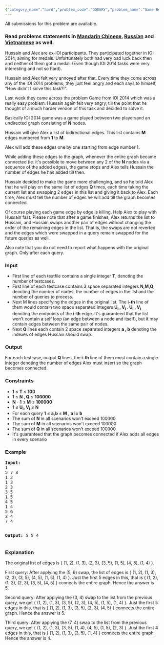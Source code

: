```yaml
---
{"category_name":"hard","problem_code":"GQUERY","problem_name":"Game Revisited","languages_supported":{"0":"ADA","1":"ASM","2":"BASH","3":"BF","4":"C","5":"C99 strict","6":"CAML","7":"CLOJ","8":"CLPS","9":"CPP 4.3.2","10":"CPP 4.9.2","11":"CPP14","12":"CS2","13":"D","14":"ERL","15":"FORT","16":"FS","17":"GO","18":"HASK","19":"ICK","20":"ICON","21":"JAVA","22":"JS","23":"LISP clisp","24":"LISP sbcl","25":"LUA","26":"NEM","27":"NICE","28":"NODEJS","29":"PAS fpc","30":"PAS gpc","31":"PERL","32":"PERL6","33":"PHP","34":"PIKE","35":"PRLG","36":"PYPY","37":"PYTH","38":"PYTH 3.4","39":"RUBY","40":"SCALA","41":"SCM chicken","42":"SCM guile","43":"SCM qobi","44":"ST","45":"TCL","46":"TEXT","47":"WSPC"},"max_timelimit":6,"source_sizelimit":50000,"problem_author":"deadwing97","problem_tester":null,"date_added":"2-06-2017","tags":{"0":"deadwing97"},"time":{"view_start_date":1496516400,"submit_start_date":1496516400,"visible_start_date":1496516400,"end_date":1735669800},"layout":"problem"}
---
```

<span class="solution-visible-txt">All submissions for this problem are available.</span><h3>Read problems statements in <a target="_blank" 
href="http://www.codechef.com/download/translated/SNCKEL17/mandarin/GQUERY.pdf">Mandarin Chinese</a>, <a target="_blank" 
href="http://www.codechef.com/download/translated/SNCKEL17/russian/GQUERY.pdf">Russian</a> and <a target="_blank" 
href="http://www.codechef.com/download/translated/SNCKEL17/vietnamese/GQUERY.pdf">Vietnamese</a> as well.</h3>

<p>
Hussain and Alex are ex-IOI participants. They participated together in IOI 2014, aiming for medals. Unfortunately both had very bad luck back then and neither of them got a medal. (Even though IOI 2014 tasks were very interesting and not so hard). </p>

<p>Hussain and Alex felt very annoyed after that. Every time they come across any of the IOI 2014 problems, they just feel angry and each says to himself, "How didn't I solve this task?!". </p>

<p>Last week they came across the problem Game from IOI 2014 which was a really easy problem. Hussain again felt very angry, till the point that he thought of a much harder version of this task and decided to solve it.</p>

<p>Basically IOI 2014 game was a game played between two playersand an undirected graph consisting of <b>N</b> nodes.</p> 

<p>Hussain will give Alex a list of bidirectional edges. This list contains <b>M</b> edges numbered from <b>1</b> to <b>M</b>.</p>
<p>Alex will add these edges one by one starting from edge number <b>1</b>. </p> 

<p>While adding these edges to the graph, whenever the entire graph became connected (ie. it's possible to move between any 2 of the <b>N</b> nodes via a sequence of the added edges), the game stops and Alex tells Hussain the number of edges he has added till then.</p>

<p>Hussain decided to make the game more challenging, and so he told Alex that he will play on the same list of edges <b>Q</b> times, each time taking the current list and swapping 2 edges in this list and giving it back to Alex. Each time, Alex must tell the number of edges he will add till the graph becomes connected. </p>

<p>Of course playing each game edge by edge is killing. Help Alex to play with Hussain fast. Please note that after a game finishes, Alex returns the list to Hussain, and Hussain swaps another pair of edges without changing the order of the remaining edges in the list. That is, the swaps are not reverted and the edges which were swapped in a query remain swapped for the future queries as well.</p>

<p>Also note that you do not need to report what happens with the original graph. Only after each query.</p>

<h3>Input</h3>
<ul>
<li>First line of each testfile contains a single integer <b>T</b>, denoting the number of testcases. </li>
<li>First line of each testcase contains 3 space separated integers <b>N,M,Q</b>, denoting the number of nodes, the number of edges in the list and the number of queries to process. </li>
<li>Next M lines specifying the edges in the original list. The <b>i-th</b> line of them would contain two space separated integers <b>U<sub>i</sub> , V<sub>i</sub> </b>. <b>U<sub>i</sub> , V<sub>i</sub></b> denoting the endpoints of the <b>i-th</b> edge. It's guaranteed that the list won't contain a self loop (an edge between a node and itself), but it may contain edges between the same pair of nodes.</li>
<li>Next <b>Q</b> lines each contain 2 space separated integers <b>a , b</b> denoting the indexes of edges Hussain should swap. </li>
</ul>

<h3>Output</h3>
<p>For each testcase, output <b>Q</b> lines, the <b>i-th</b> line of them must contain a single integer denoting the number of edges Alex must insert so the graph becomes connected.</p>

<h3>Constraints</h3>
<ul>
<li><b>1</b> ≤ <b>T</b> ≤ <b>100</b></li>
<li><b>1</b> ≤ <b>N , Q</b> ≤ <b>100000</b></li>
<li><b>N - 1</b> ≤ <b>M</b> ≤ <b>100000</b></li>
<li><b>1</b> ≤ <b>U<sub>i</sub>, V<sub>i</sub></b> ≤ <b>N</b></li>
<li>For each query <b>1</b> ≤ <b>a,b</b> ≤ <b>M</b> , <b>a != b</b></li>
<li>The sum of <b>N</b> in all scenarios won't exceed 100000</li>
<li>The sum of <b>M</b> in all scenarios won't exceed 100000</li>
<li>The sum of <b>Q</b> in all scenarios won't exceed 100000</li>
<li>It's guaranteed that the graph becomes connected if Alex adds all edges in every scenario</li>
</ul>

<h3>Example</h3>
<pre><b>Input:</b>
1
5 7 3
1 2
1 3
2 3
3 5
1 5
4 5
1 4
5 6
3 4
7 4

<b>Output:</b>
5
5
4
</pre>

<h3>Explanation</h3>
<p>The original list of edges is { (1, 2), (1, 3), (2, 3), (3, 5), (1, 5), (4, 5), (1, 4) }.</p>
<p>First query: After applying the (5, 6) swap, the list of edges is { (1, 2), (1, 3), (2, 3), (3, 5), (4, 5), (1, 5), (1, 4) }. Just the first 5 edges in this, that is { (1, 2), (1, 3), (2, 3), (3, 5), (4, 5) } connects the entire graph. Hence the answer is 5.</p>

<p>Second query: After applying the (3, 4) swap to the list from the previous query, we get { (1, 2), (1, 3), (3, 5), (2, 3), (4, 5), (1, 5), (1, 4) }. Just the first 5 edges in this, that is { (1, 2), (1, 3), (3, 5), (2, 3), (4, 5) } connects the entire graph. Hence the answer is 5.</p>

<p>Third query: After applying the (7, 4) swap to the list from the previous query, we get { (1, 2), (1, 3), (3, 5), (1, 4), (4, 5), (1, 5), (2, 3) }. Just the first 4 edges in this, that is { (1, 2), (1, 3), (3, 5), (1, 4) } connects the entire graph. Hence the answer is 4.</p>